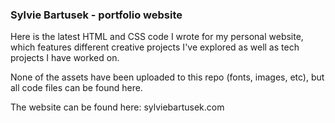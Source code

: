 ### Sylvie Bartusek - portfolio website 

Here is the latest HTML and CSS code I wrote for my personal website, which features different creative projects I've explored as well as tech projects 
I have worked on. 

None of the assets have been uploaded to this repo (fonts, images, etc), but all code files can be found here. 

The website can be found here: sylviebartusek.com

